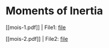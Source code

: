 # Moments of Inertia

[[mois-1.pdf]] | File1: [file](../../Research-Materials/Ragnarsson-Book-Notes/Index/moments-of-inertia/mois-1.pdf)
 
[[mois-2.pdf]] | File2: [file](../../Research-Materials/Ragnarsson-Book-Notes/Index/moments-of-inertia/mois-2.pdf)
